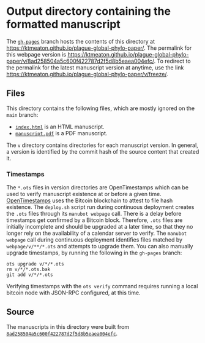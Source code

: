 # Output directory containing the formatted manuscript

The [`gh-pages`](https://github.com/ktmeaton/plague-global-phylo-paper/tree/gh-pages) branch hosts the contents of this directory at <https://ktmeaton.github.io/plague-global-phylo-paper/>.
The permalink for this webpage version is <https://ktmeaton.github.io/plague-global-phylo-paper/v/8ad258504a5c600f422787d2f5d8b5eaea004efc/>.
To redirect to the permalink for the latest manuscript version at anytime, use the link <https://ktmeaton.github.io/plague-global-phylo-paper/v/freeze/>.

## Files

This directory contains the following files, which are mostly ignored on the `main` branch:

+ [`index.html`](index.html) is an HTML manuscript.
+ [`manuscript.pdf`](manuscript.pdf) is a PDF manuscript.

The `v` directory contains directories for each manuscript version.
In general, a version is identified by the commit hash of the source content that created it.

### Timestamps

The `*.ots` files in version directories are OpenTimestamps which can be used to verify manuscript existence at or before a given time.
[OpenTimestamps](https://opentimestamps.org/) uses the Bitcoin blockchain to attest to file hash existence.
The `deploy.sh` script run during continuous deployment creates the `.ots` files through its `manubot webpage` call.
There is a delay before timestamps get confirmed by a Bitcoin block.
Therefore, `.ots` files are initially incomplete and should be upgraded at a later time, so that they no longer rely on the availability of a calendar server to verify.
The `manubot webpage` call during continuous deployment identifies files matched by `webpage/v/**/*.ots` and attempts to upgrade them.
You can also manually upgrade timestamps, by running the following in the `gh-pages` branch:

```shell
ots upgrade v/*/*.ots
rm v/*/*.ots.bak
git add v/*/*.ots
```

Verifying timestamps with the `ots verify` command requires running a local bitcoin node with JSON-RPC configured, at this time.

## Source

The manuscripts in this directory were built from
[`8ad258504a5c600f422787d2f5d8b5eaea004efc`](https://github.com/ktmeaton/plague-global-phylo-paper/commit/8ad258504a5c600f422787d2f5d8b5eaea004efc).
